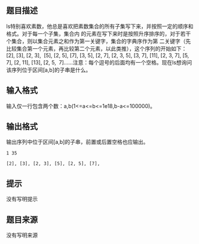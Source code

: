 


## 题目描述
ls特别喜欢素数，他总是喜欢把素数集合的所有子集写下来，并按照一定的顺序和格式。对于每一个子集，集合内
的元素在写下来时是按照升序排序的，对于若干个集合，则以集合元素之和作为第一关键字，集合的字典序作为第
二关键字（先比较集合第一个元素，再比较第二个元素，以此类推），这个序列的开始如下：[2], [3], [2, 3], 
[5], [2, 5], [7], [3, 5], [2, 7], [2, 3, 5], [3, 7], [11], [2, 3, 7], [5, 7], [2, 11], [13], [2, 5, 
7]......注意：每个逗号的后面均有一个空格。现在ls想询问该序列位于区间[a,b]的子串是什么。
## 输入格式
输入仅一行包含两个数：a,b(1<=a<=b<=1e18,b-a<=100000)。
## 输出格式
输出序列中位于区间[a,b]的子串，前置或后置空格也应输出。

```input1
1 35

```
```output1
[2], [3], [2, 3], [5], [2, 5], [7],
```

## 提示
没有写明提示
## 题目来源
没有写明来源


